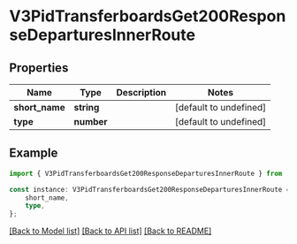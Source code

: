 # V3PidTransferboardsGet200ResponseDeparturesInnerRoute


## Properties

Name | Type | Description | Notes
------------ | ------------- | ------------- | -------------
**short_name** | **string** |  | [default to undefined]
**type** | **number** |  | [default to undefined]

## Example

```typescript
import { V3PidTransferboardsGet200ResponseDeparturesInnerRoute } from 'golemio-public-transport-api';

const instance: V3PidTransferboardsGet200ResponseDeparturesInnerRoute = {
    short_name,
    type,
};
```

[[Back to Model list]](../README.md#documentation-for-models) [[Back to API list]](../README.md#documentation-for-api-endpoints) [[Back to README]](../README.md)
